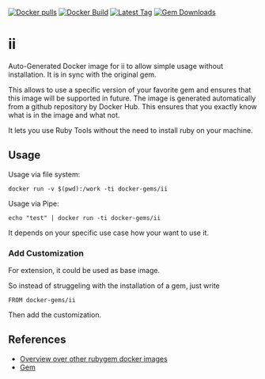 [![Docker pulls](https://img.shields.io/docker/pulls/rubygem/ii.svg)](https://hub.docker.com/r/rubygem/ii/)
[![Docker Build](https://img.shields.io/docker/automated/rubygem/ii.svg)](https://hub.docker.com/r/rubygem/ii/)
[![Latest Tag](https://img.shields.io/github/tag/docker-rubygem/ii.svg)](https://hub.docker.com/r/rubygem/ii/)
[![Gem Downloads](https://img.shields.io/gem/dt/ii.svg)](https://rubygems.org/gems/ii/)
# ii

Auto-Generated Docker image for ii to allow simple usage without installation.
It is in sync with the original gem.

This allows to use a specific version of your favorite gem and ensures that this image will be supported in future.
The image is generated automatically from a github repository by Docker Hub.
This ensures that you exactly know what is in the image and what not.

It lets you use Ruby Tools without the need to install ruby on your machine.

## Usage

Usage via file system:

`docker run -v $(pwd):/work -ti docker-gems/ii`

Usage via Pipe:

`echo "test" | docker run -ti docker-gems/ii`

It depends on your specific use case how your want to use it.

### Add Customization

For extension, it could be used as base image.

So instead of struggeling with the installation of a gem, just write

`FROM docker-gems/ii`

Then add the customization.

## References

 - [Overview over other rubygem docker images](https://github.com/thinkbot/docker-rubygem)
 - [Gem](https://rubygems.org/gems/ii/)
